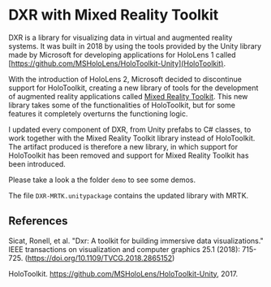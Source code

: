 # DXR with Mixed Reality Toolkit
DXR is a library for visualizing data in virtual and augmented reality systems. It was built in 2018 by using the tools provided by the Unity library made by Microsoft for developing applications for HoloLens 1 called [https://github.com/MSHoloLens/HoloToolkit-Unity](HoloToolkit).

With the introduction of HoloLens 2, Microsoft decided to discontinue support for HoloToolkit, creating a new library of tools for the development of augmented reality applications called [Mixed Reality Toolkit](https://github.com/microsoft/MixedRealityToolkit-Unity). This new library takes some of the functionalities of HoloToolkit, but for some features it completely overturns the functioning logic.

I updated every component of DXR, from Unity prefabs to C# classes, to work together with the Mixed Reality Toolkit library instead of HoloToolkit. The artifact produced is therefore a new library, in which support for HoloToolkit has been removed and support for Mixed Reality Toolkit has been introduced.

Please take a look a the folder `demo` to see some demos. 

The file `DXR-MRTK.unitypackage` contains the updated library with MRTK. 

## References

Sicat, Ronell, et al. "Dxr: A toolkit for building immersive data visualizations." IEEE transactions on visualization and computer graphics 25.1 (2018): 715-725. (https://doi.org/10.1109/TVCG.2018.2865152)

HoloToolkit. https://github.com/MSHoloLens/HoloToolkit-Unity, 2017.